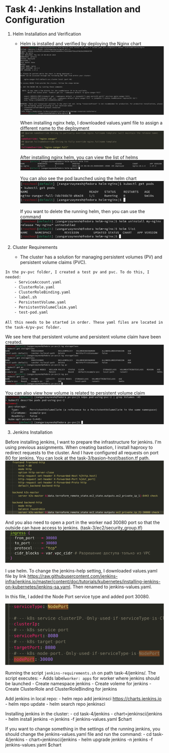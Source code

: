 # Task 4: Jenkins Installation and Configuration

1. Helm Installation and Verification
    - Helm is installed and verified by deploying the Nginx chart
      ![Resource map](./helm-nginx/screens/helm-install.png)

      When installing nginx help, I downloaded values.yaml file to assign a different name to the deployment
      ![Resource map](./helm-nginx/screens/values-nameOverride.png)

      After installing nginx helm, you can view the list of helms
      ![Resource map](./helm-nginx/screens/helm-list.png)

      You can also see the pod launched using the helm chart
      ![Resource map](./helm-nginx/screens/kgpo.png)

      If you want to delete the running helm, then you can use the command
      ![Resource map](./helm-nginx/screens/helm-uninstall.png)

2. Cluster Requirements
    - The cluster has a solution for managing persistent volumes (PV) and persistent volume claims (PVC).

```
In the pv-pvc folder, I created a test pv and pvc. To do this, I needed:
    - ServiceAccount.yaml
    - ClusterRole.yaml
    - ClusterRoleBinding.yaml
    - label.sh
    - PersistentVolume.yaml
    - PersistentVolumeClaim.yaml
    - test-pod.yaml

All this needs to be started in order. These yaml files are located in the task-4/pv-pvc folder.
```

We see here that persistent volume and persistent volume claim have been created.
![Resource map](./pv-pvc/screens/sc-pv-pvc.png)

You can also view how volume is related to persistent volume claim
![Resource map](./pv-pvc/screens/pod-volumes.png)


3. Jenkins Installation

Before installing jenkins, I want to prepare the infrastructure for jenkins. I'm using previous assignments. When creating bastion, I install haproxy to redirect requests to the cluster. And I have configured all requests on port 80 for jenkins. You can look at the task-3/basion-host/bastion.tf path.
![Resource map](./jenkins/screens/haproxy-for-jenkins.png)

And you also need to open a port in the worker nad 30080 port so that the outside can have access to jenkins. (task-3/ec2/security_group.tf)
![Resource map](./jenkins/screens/sg-jenkins-30080.png)

I use helm. To change the jenkins-help setting, I downloaded values.yaml file by link https://raw.githubusercontent.com/jenkins-infra/jenkins.io/master/content/doc/tutorials/kubernetes/installing-jenkins-on-kubernetes/jenkins-sa.yaml. Then renamed to jenkins-values.yaml.

In this file, I added the Node Port service type and added port 30080.

![Resource map](./jenkins/screens/service-nodeport.png)

Running the script `jenkins-requirements.sh` on path task-4/jenkins/. The script executes:
    - Adds label`worker: apps` for worker where jenkins should be launched
    - Create namespace jenkins
    - Create voleme for jenkins
    - Create ClusterRole and ClusterRoleBinding for jenkins


Add jenkins in local repo:
    - helm repo add jenkinsci https://charts.jenkins.io
    - helm repo update
    - helm search repo jenkinsci

Installing jenkins in the cluster:
    - cd task-4/jenkins
    - chart=jenkinsci/jenkins
    - helm install jenkins -n jenkins -f jenkins-values.yaml $chart

If you want to change something in the settings of the running jenkins, you should change the jenkins-values.yaml file and run the command:
    - cd task-4/jenkins
    - chart=jenkinsci/jenkins
    - helm upgrade jenkins -n jenkins -f jenkins-values.yaml $chart
